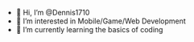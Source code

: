 - 👋 Hi, I’m @Dennis1710
- 👀 I’m interested in Mobile/Game/Web Development
- 🌱 I’m currently learning the basics of coding
